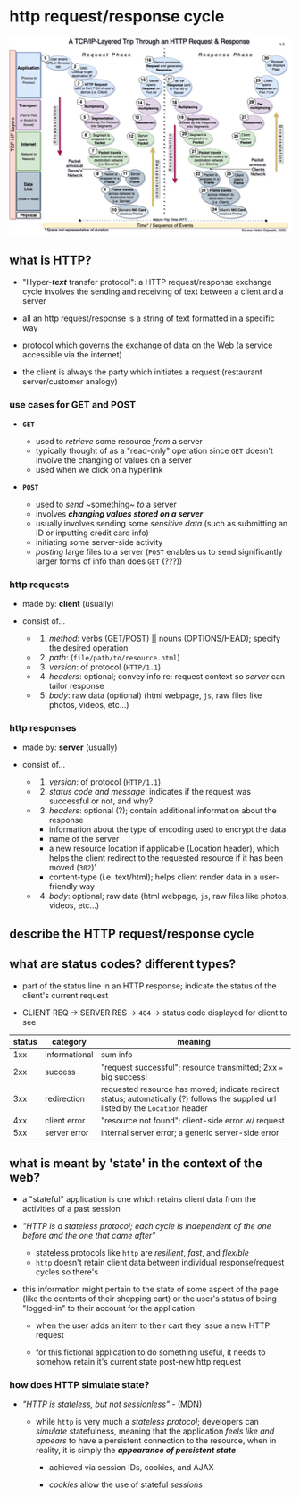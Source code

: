 # http request/response cycle
![VAHID'S DIAGRAM](./http_request_response_cycle.jpg)

## what is HTTP?

- "Hyper-**_text_** transfer protocol": a HTTP request/response exchange cycle involves the sending and receiving of text between a client and a server

- all an http request/response is a string of text formatted in a specific way 
- protocol which governs the exchange of data on the Web (a service accessible via the internet)

- the client is always the party which initiates a request (restaurant server/customer analogy)

### use cases for GET and POST

- **`GET`**
  - used to _retrieve_ some resource _from_ a server
  - typically thought of as a "read-only" operation since `GET` doesn't involve the changing of values on a server
  - used when we click on a hyperlink

- **`POST`**
  - used to _send_ ~something~ _to_ a server
  - involves _**changing values stored on a server**_
  - usually involves sending some _sensitive data_ (such as submitting an ID or inputting credit card info)
  - initiating some server-side activity
  - _posting_ large files to a server (`POST` enables us to send significantly larger forms of info than does `GET` (???))

### http requests

  - made by: **client** (usually)

  - consist of...
    - 1. _method_: verbs (GET/POST) || nouns (OPTIONS/HEAD); specify the desired operation
    - 2. _path_: (`file/path/to/resource.html`)
    - 3. _version_: of protocol (`HTTP/1.1`)
    - 4. _headers_: optional; convey info re: request context so _server_ can tailor response
    - 5. _body_: raw data (optional) (html webpage, `js`, raw files like photos, videos, etc...)

### http responses

  - made by: **server** (usually)

  - consist of...
    - 1. _version_: of protocol (`HTTP/1.1`)
    - 2. _status code and message_: indicates if the request was successful or not, and why?
    - 3. _headers_: optional (?); contain additional information about the response
        - information about the type of encoding used to encrypt the data
        - name of the server
        - a new resource location if applicable (Location header), which helps the client redirect to the requested resource if it has been moved (`302`)'
        - content-type (i.e. text/html); helps client render data in a user-friendly way
    - 4. _body_: optional; raw data (html webpage, `js`, raw files like photos, videos, etc...)

## describe the HTTP request/response cycle



## what are status codes?  different types?

- part of the status line in an HTTP response; indicate the status of the client's current request

- CLIENT REQ -> SERVER RES -> `404` -> status code displayed for client to see

| status | category | meaning |
| - | - | - |
| 1xx | informational | sum info |
| 2xx | success | "request successful"; resource transmitted; 2xx `=` big success! |
| 3xx | redirection | requested resource has moved; indicate redirect status; automatically (?) follows the supplied url listed by the `Location` header |
| 4xx | client error | "resource not found"; client-side error w/ request |
| 5xx | server error | internal server error; a generic server-side error |


## what is meant by 'state' in the context of the web?

- a "stateful" application is one which retains client data from the activities of a past session

- _"HTTP is a stateless protocol; each cycle is independent of the one before and the one that came after"_
  - stateless protocols like `http` are _resilient_, _fast_, and _flexible_
  - `http` doesn't retain client data between individual response/request cycles so there's

- this information might pertain to the state of some aspect of the page (like the contents of their shopping cart) or the user's status of being "logged-in" to their account for the application

  - when the user adds an item to their cart they issue a new HTTP request

  - for this fictional application to do something useful, it needs to somehow retain it's current state post-new http request

### how does HTTP simulate state?

- _"HTTP is stateless, but not sessionless"_ - (MDN)

  - while `http` is very much a _stateless protocol_; developers can _simulate_ statefulness, meaning that the application _feels like and appears_ to have a persistent connection to the resource, when in reality, it is simply the **_appearance of persistent state_**

    - achieved via session IDs, cookies, and AJAX

    - _cookies_ allow the use of stateful _sessions_
